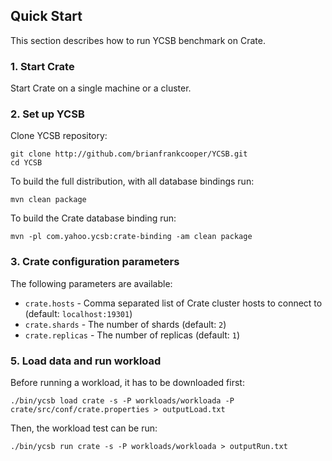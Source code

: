 ## Quick Start

This section describes how to run YCSB benchmark on Crate.

### 1. Start Crate

Start Crate on a single machine or a cluster.

### 2. Set up YCSB

Clone YCSB repository:

    git clone http://github.com/brianfrankcooper/YCSB.git
    cd YCSB

To build the full distribution, with all database bindings run:

    mvn clean package

To build the Crate database binding run:

    mvn -pl com.yahoo.ycsb:crate-binding -am clean package

### 3. Crate configuration parameters

The following parameters are available:

  * `crate.hosts` - Comma separated list of Crate cluster hosts to connect to (default: `localhost:19301`)
  * `crate.shards` - The number of shards (default: `2`)
  * `crate.replicas` - The number of replicas (default: `1`)

### 5. Load data and run workload

Before running a workload, it has to be downloaded first:

    ./bin/ycsb load crate -s -P workloads/workloada -P crate/src/conf/crate.properties > outputLoad.txt

Then, the workload test can be run:

    ./bin/ycsb run crate -s -P workloads/workloada > outputRun.txt
